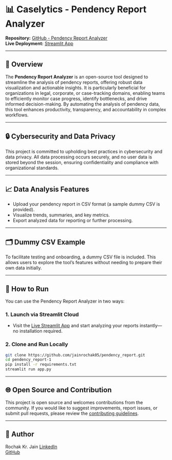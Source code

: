 


# 📊 Caselytics - Pendency Report Analyzer

**Repository:** [GitHub - Pendency Report Analyzer](https://github.com/jainrochak05/Caselytics)  
**Live Deployment:** [Streamlit App](https://caselytics.streamlit.app)

---

## 🏢 Overview

The **Pendency Report Analyzer** is an open-source tool designed to streamline the analysis of pendency reports, offering robust data visualization and actionable insights. It is particularly beneficial for organizations in legal, corporate, or case-tracking domains, enabling teams to efficiently monitor case progress, identify bottlenecks, and drive informed decision-making. By automating the analysis of pendency data, this tool enhances productivity, transparency, and accountability in complex workflows.

---

## 🔒 Cybersecurity and Data Privacy

This project is committed to upholding best practices in cybersecurity and data privacy. All data processing occurs securely, and no user data is stored beyond the session, ensuring confidentiality and compliance with organizational standards.

---

## 📈 Data Analysis Features

- Upload your pendency report in CSV format (a sample dummy CSV is provided).
- Visualize trends, summaries, and key metrics.
- Export analyzed data for reporting or further processing.

---

## 🗂️ Dummy CSV Example

To facilitate testing and onboarding, a dummy CSV file is included. This allows users to explore the tool’s features without needing to prepare their own data initially.

---

## 🚀 How to Run

You can use the Pendency Report Analyzer in two ways:

### 1. Launch via Streamlit Cloud
- Visit the [Live Streamlit App](https://caselytics.streamlit.app) and start analyzing your reports instantly—no installation required.

### 2. Clone and Run Locally
```bash
git clone https://github.com/jainrochak05/pendency_report.git
cd pendency_report-1
pip install -r requirements.txt
streamlit run app.py
```

---

## 🌐 Open Source and Contribution

This project is open source and welcomes contributions from the community. If you would like to suggest improvements, report issues, or submit pull requests, please review the [contributing guidelines](CONTRIBUTING.md).

---

## 👤 Author

Rochak Kr. Jain
[LinkedIn](www.linkedin.com/in/rochakkrjain)  
[GitHub](https://github.com/jainrochak05/)
